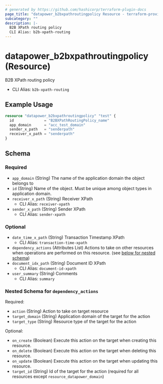 ```yaml
---
# generated by https://github.com/hashicorp/terraform-plugin-docs
page_title: "datapower_b2bxpathroutingpolicy Resource - terraform-provider-datapower"
subcategory: ""
description: |-
  B2B XPath routing policy
  CLI Alias: b2b-xpath-routing
---
```


# datapower_b2bxpathroutingpolicy (Resource)

B2B XPath routing policy
  - CLI Alias: `b2b-xpath-routing`

## Example Usage

```terraform
resource "datapower_b2bxpathroutingpolicy" "test" {
  id              = "B2BXPathRoutingPolicy_name"
  app_domain      = "acc_test_domain"
  sender_x_path   = "senderpath"
  receiver_x_path = "senderpath"
}
```

<!-- schema generated by tfplugindocs -->
## Schema

### Required

- `app_domain` (String) The name of the application domain the object belongs to
- `id` (String) Name of the object. Must be unique among object types in application domain.
- `receiver_x_path` (String) Receiver XPath
  - CLI Alias: `receiver-xpath`
- `sender_x_path` (String) Sender XPath
  - CLI Alias: `sender-xpath`

### Optional

- `date_time_x_path` (String) Transaction Timestamp XPath
  - CLI Alias: `transaction-time-xpath`
- `dependency_actions` (Attributes List) Actions to take on other resources when operations are performed on this resource. (see [below for nested schema](#nestedatt--dependency_actions))
- `document_idx_path` (String) Document ID XPath
  - CLI Alias: `document-id-xpath`
- `user_summary` (String) Comments
  - CLI Alias: `summary`

<a id="nestedatt--dependency_actions"></a>
### Nested Schema for `dependency_actions`

Required:

- `action` (String) Action to take on target resource
- `target_domain` (String) Application domain of the target for the action
- `target_type` (String) Resource type of the target for the action

Optional:

- `on_create` (Boolean) Execute this action on the target when creating this resource.
- `on_delete` (Boolean) Execute this action on the target when deleting this resource.
- `on_update` (Boolean) Execute this action on the target when updating this resource.
- `target_id` (String) Id of the target for the action (required for all resources except `resource_datapower_domain`)
